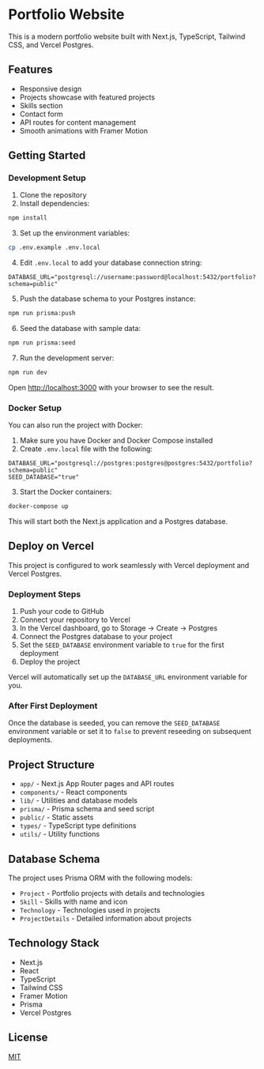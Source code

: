 # Portfolio Website

This is a modern portfolio website built with Next.js, TypeScript, Tailwind CSS, and Vercel Postgres.

## Features

- Responsive design
- Projects showcase with featured projects
- Skills section
- Contact form
- API routes for content management
- Smooth animations with Framer Motion

## Getting Started

### Development Setup

1. Clone the repository
2. Install dependencies:

```bash
npm install
```

3. Set up the environment variables:

```bash
cp .env.example .env.local
```

4. Edit `.env.local` to add your database connection string:

```
DATABASE_URL="postgresql://username:password@localhost:5432/portfolio?schema=public"
```

5. Push the database schema to your Postgres instance:

```bash
npm run prisma:push
```

6. Seed the database with sample data:

```bash
npm run prisma:seed
```

7. Run the development server:

```bash
npm run dev
```

Open [http://localhost:3000](http://localhost:3000) with your browser to see the result.

### Docker Setup

You can also run the project with Docker:

1. Make sure you have Docker and Docker Compose installed
2. Create `.env.local` file with the following:

```
DATABASE_URL="postgresql://postgres:postgres@postgres:5432/portfolio?schema=public"
SEED_DATABASE="true"
```

3. Start the Docker containers:

```bash
docker-compose up
```

This will start both the Next.js application and a Postgres database.

## Deploy on Vercel

This project is configured to work seamlessly with Vercel deployment and Vercel Postgres.

### Deployment Steps

1. Push your code to GitHub
2. Connect your repository to Vercel
3. In the Vercel dashboard, go to Storage → Create → Postgres
4. Connect the Postgres database to your project
5. Set the `SEED_DATABASE` environment variable to `true` for the first deployment
6. Deploy the project

Vercel will automatically set up the `DATABASE_URL` environment variable for you.

### After First Deployment

Once the database is seeded, you can remove the `SEED_DATABASE` environment variable or set it to `false` to prevent reseeding on subsequent deployments.

## Project Structure

- `app/` - Next.js App Router pages and API routes
- `components/` - React components
- `lib/` - Utilities and database models
- `prisma/` - Prisma schema and seed script
- `public/` - Static assets
- `types/` - TypeScript type definitions
- `utils/` - Utility functions

## Database Schema

The project uses Prisma ORM with the following models:

- `Project` - Portfolio projects with details and technologies
- `Skill` - Skills with name and icon
- `Technology` - Technologies used in projects
- `ProjectDetails` - Detailed information about projects

## Technology Stack

- Next.js
- React
- TypeScript
- Tailwind CSS
- Framer Motion
- Prisma
- Vercel Postgres

## License

[MIT](LICENSE)